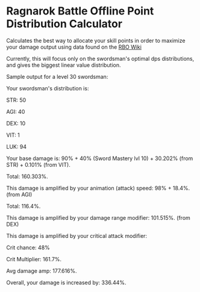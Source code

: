 # Ragnarok Battle Offline Point Distribution Calculator

Calculates the best way to allocate your skill points in order to maximize your damage output using data found on the [RBO Wiki](https://rbo.fandom.com/wiki/Ragnarok_Battle_Offline_Wiki)

Currently, this will focus only on the swordsman's optimal dps distributions, and gives the biggest linear value distribution.

Sample output for a level 30 swordsman:

Your swordsman's distribution is:

STR: 50

AGI: 40

DEX: 10

VIT: 1

LUK: 94

Your base damage is: 90% + 40% (Sword Mastery lvl 10) + 30.202% (from STR) + 0.101% (from VIT).

Total: 160.303%.

This damage is amplified by your animation (attack) speed: 98% + 18.4%. (from AGI)

Total: 116.4%.

This damage is amplified by your damage range modifier: 101.515%. (from DEX)

This damage is amplified by your critical attack modifier:

Crit chance: 48%

Crit Multiplier: 161.7%.

Avg damage amp: 177.616%.

Overall, your damage is increased by: 336.44%.
